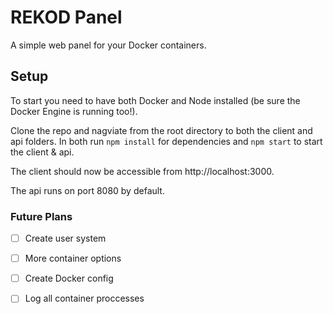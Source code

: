 # REKOD Panel
A simple web panel for your Docker containers.

## Setup
To start you need to have both Docker and Node installed (be sure the Docker Engine is running too!).

Clone the repo and nagviate from the root directory to both the client and api folders. In both run `npm install` for dependencies and `npm start` to start the client & api.

The client should now be accessible from http://localhost:3000.

The api runs on port 8080 by default.

### Future Plans
- [ ] Create user system
- [ ] More container options
- [ ] Create Docker config
- [ ] Log all container proccesses 

